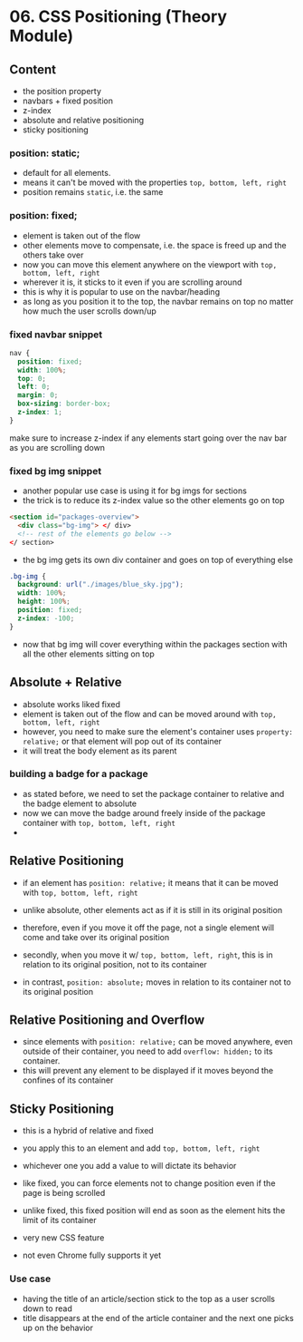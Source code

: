 # 06. CSS Positioning  (Theory Module) 

## Content 

- the position property 
- navbars + fixed position 
- z-index 
- absolute and relative positioning 
- sticky positioning 

### position: static; 

- default for all elements. 
- means it can't be moved with the properties `top, bottom, left, right`
- position remains `static`, i.e. the same 

### position: fixed; 

- element is taken out of the flow 
- other elements move to compensate, i.e. the space is freed up and the others take over 
- now you can move this element anywhere on the viewport with `top, bottom, left, right`
- wherever it is, it sticks to it even if you are scrolling around 
- this is why it is popular to use on the navbar/heading 
- as long as you position it to the top, the navbar remains on top no matter how much 
the user scrolls down/up 

### fixed navbar snippet 

```css
nav {
  position: fixed;
  width: 100%;
  top: 0;
  left: 0;
  margin: 0;
  box-sizing: border-box; 
  z-index: 1; 
}
```

make sure to increase z-index if any elements start going over the nav bar as you are scrolling down

### fixed bg img snippet 

- another popular use case is using it for bg imgs for sections 
- the trick is to reduce its z-index value so the other elements go on top 

```html
<section id="packages-overview">
  <div class="bg-img"> </ div> 
  <!-- rest of the elements go below --> 
</ section>   
```

- the bg img gets its own div container and goes on top of everything else 

```css
.bg-img {
  background: url("./images/blue_sky.jpg");
  width: 100%;
  height: 100%;
  position: fixed; 
  z-index: -100; 
}
```

- now that bg img will cover everything within the packages section with all the other elements sitting on top

## Absolute + Relative 

- absolute works liked fixed
- element is taken out of the flow and can be moved around with `top, bottom, left, right`
- however, you need to make sure the element's container uses `property: relative;` or that element will pop out of its container 
- it will treat the body element as its parent 

### building a badge for a package 

- as stated before, we need to set the package container to relative and the badge 
element to absolute 
- now we can move the badge around freely inside of the package container with `top, bottom, left, right`
- 

## Relative Positioning 

- if an element has `position: relative;` it means that it can be moved with `top, bottom, left, right`
- unlike absolute, other elements act as if it is still in its original position 
- therefore, even if you move it off the page, not a single element will come and take over its original position 

- secondly, when you move it w/ `top, bottom, left, right`, this is in relation to its original position, not to its container 
- in contrast, `position: absolute;` moves in relation to its container not to its original position 

## Relative Positioning and Overflow 

- since elements with `position: relative;` can be moved anywhere, even outside of their 
container, you need to add `overflow: hidden;` to its container. 
- this will prevent any element to be displayed if it moves beyond the confines of its container 

## Sticky Positioning 

- this is a hybrid of relative and fixed 
- you apply this to an element and add `top, bottom, left, right`
- whichever one you add a value to will dictate its behavior 
- like fixed, you can force elements not to change position even if the page is being scrolled 
- unlike fixed, this fixed position will end as soon as the element hits the limit of its container 

- very new CSS feature
- not even Chrome fully supports it yet 

### Use case 

- having the title of an article/section stick to the top as a user scrolls down to read 
- title disappears at the end of the article container and the next one picks up on the behavior 



